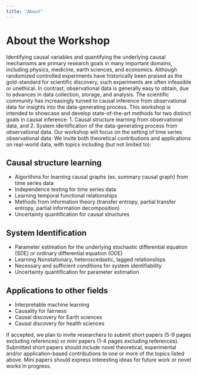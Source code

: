 ```yaml
---
title: "About"
---
```


# About the Workshop
Identifying causal variables and quantifying the underlying causal mechanisms are primary research goals in many important domains, including physics, medicine, earth sciences, and economics. Although randomized controlled experiments have historically been praised as the gold-standard for scientific discovery, such experiments are often infeasible or unethical. In contrast, observational data is generally easy to obtain, due to advances in data collection, storage, and analysis. The scientific community has increasingly turned to causal inference from observational data for insights into the data-generating process. This workshop is intended to showcase and develop state-of-the-art methods for two distinct goals in causal inference: 1. Causal structure learning from observational data, and 2. System identification of the data-generating process from observational data. Our workshop will focus on the setting of time series observational data. We invite both theoretical contributions and applications on real-world data, with topics including (but not limited to):

## Causal structure learning
- Algorithms for learning causal graphs (ex. summary causal graph) from time series data
- Independence testing for time series data
- Learning temporal functional relationships
- Methods from information theory (transfer entropy, partial transfer entropy, partial information decomposition)
- Uncertainty quantification for causal structures 

## System Identification
- Parameter estimation for the underlying stochastic differential equation (SDE) or ordinary differential equation (ODE)
- Learning Nonstationary, heteroscedastic, lagged relationships
- Necessary and sufficient conditions for system identifiability 
- Uncertainty quantification for parameter estimation

## Applications to other fields
- Interpretable machine learning 
- Causality for fairness
- Causal discovery for Earth sciences
- Causal discovery for health sciences

If accepted, we plan to invite researchers to submit short papers (5-9 pages excluding references) or mini papers (1-4 pages excluding references). Submitted short papers should include novel theoretical, experimental and/or application-based contributions to one or more of the topics listed above. Mini papers should express interesting ideas for future work or novel works in progress.

